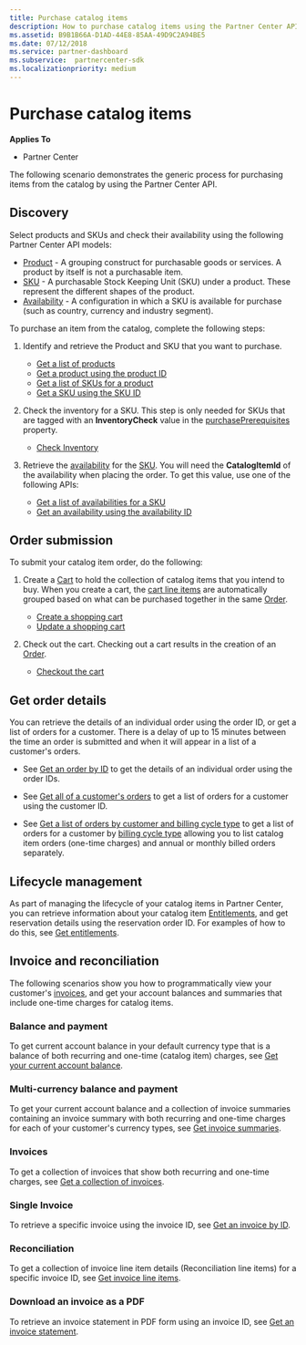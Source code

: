 ```yaml
---
title: Purchase catalog items
description: How to purchase catalog items using the Partner Center API.
ms.assetid: B9B1B66A-D1AD-44E8-85AA-49D9C2A94BE5
ms.date: 07/12/2018
ms.service: partner-dashboard
ms.subservice:  partnercenter-sdk
ms.localizationpriority: medium
---
```


# Purchase catalog items

**Applies To**

- Partner Center

The following scenario demonstrates the generic process for purchasing items from the catalog by using the Partner Center API.

## Discovery

Select products and SKUs and check their availability using the following Partner Center API models:

- [Product](product-resources.md#product) - A grouping construct for purchasable goods or services. A product by itself is not a purchasable item.​​
- [SKU](product-resources.md#sku) - A purchasable Stock Keeping Unit (SKU) under a product. These represent the different shapes of the product.​​
- [Availability](product-resources.md#availability) - A configuration in which a SKU is available for purchase (such as country, currency and industry segment).

To purchase an item from the catalog, complete the following steps:

1. Identify and retrieve the Product and SKU that you want to purchase.

    - [Get a list of products](get-a-list-of-products.md)
    - [Get a product using the product ID](get-a-product-by-id.md)
    - [Get a list of SKUs for a product](get-a-list-of-skus-for-a-product.md)
    - [Get a SKU using the SKU ID](get-a-sku-by-id.md)

2. Check the inventory for a SKU​. This step is only needed for SKUs that are tagged with an **InventoryCheck** value in the [purchasePrerequisites](product-resources.md#sku) property.

    - [Check Inventory](check-inventory.md)

3. Retrieve the [availability](product-resources.md#availability) for the [SKU](product-resources.md#sku). You will need the **CatalogItemId** of the availability when placing the order​. To get this value, use one of the following APIs:

    - [Get a list of availabilities for a SKU](get-a-list-of-availabilities-for-a-sku.md)
    - [Get an availability using the availability ID](get-an-availability-by-id.md)

## Order submission

To submit your catalog item order, do the following:

1. Create a [Cart](cart-resources.md) to hold the collection of catalog items that you intend to buy. When you create a cart, the [cart line items](cart-resources.md#cartlineitem) are automatically grouped based on what can be purchased together in the same [Order](order-resources.md).

    - [Create a shopping cart](create-a-cart.md)​
    - [Update a shopping cart](update-a-cart.md)

2. Check out the cart. Checking out a cart results in the creation of an [Order](order-resources.md).

    - [Checkout the cart](checkout-a-cart.md)

## Get order details

You can retrieve the details of an individual order using the order ID, or get a list of orders for a customer. There is a delay of up to 15 minutes between the time an order is submitted and when it will appear in a list of a customer's orders.​

- See [Get an order by ID](get-an-order-by-id.md) to get the details of an individual order using the order IDs.

- See [Get all of a customer's orders](get-all-of-a-customer-s-orders.md) to get a list of orders for a customer using the customer ID.

- See [Get a list of orders by customer and billing cycle type](get-a-list-of-orders-by-customer-and-billing-cycle-type.md) to get a list of orders for a customer by [billing cycle type](product-resources.md#billingcycletype) allowing you to list catalog item orders (one-time charges) and annual or monthly billed orders separately.

## Lifecycle management

As part of managing the lifecycle of your catalog items in Partner Center, you can retrieve information about your catalog item [Entitlements](entitlement-resources.md), and get reservation details using the reservation order ID. For examples of how to do this, see [Get entitlements](get-a-collection-of-entitlements.md).   ​

## Invoice and reconciliation

The following scenarios show you how to programmatically view your customer's [invoices](invoice-resources.md), and get your account balances and summaries that include one-time charges for catalog items.  

### Balance and payment​

To get current account balance in your default currency type that is a balance of ​both recurring and one-time (catalog item) charges, see [Get your current account balance](get-the-reseller-s-current-account-balance.md).

### Multi-currency balance and payment

To get your current account balance and a collection of invoice summaries containing an invoice summary with both recurring and one-time charges for each of your customer's currency types, see [Get invoice summaries](get-invoice-summaries.md).

### Invoices​

To get a collection of invoices that show both recurring and one-time charges, see [Get a collection of invoices](get-a-collection-of-invoices.md). ​

### Single Invoice​

To retrieve a specific invoice using the invoice ID, see [Get an invoice by ID](get-invoice-by-id.md).  ​

### Reconciliation

To get a collection of invoice line item details (Reconciliation line items) for a specific invoice ID, see [Get invoice line items](get-invoiceline-items.md).  ​

### Download an invoice as a PDF

To retrieve an invoice statement in PDF form using an invoice ID, see [Get an invoice statement](get-invoice-statement.md).
